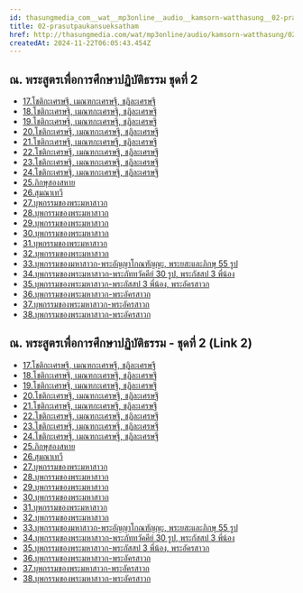 ```yaml
---
id: thasungmedia_com__wat__mp3online__audio__kamsorn-watthasung__02-prasutpaukansueksatham
title: 02-prasutpaukansueksatham
href: http://thasungmedia.com/wat/mp3online/audio/kamsorn-watthasung/02-prasutpaukansueksatham.html
createdAt: 2024-11-22T06:05:43.454Z
---
```


## ณ. พระสูตรเพื่อการศึกษาปฏิบัติธรรม ชุดที่ 2

- [17.โชติกะเศรษฐี, เมณฑกะเศรษฐี, ชฎิละเศรษฐี](http://www.tamma.info/%E0%B8%98%E0%B8%A3%E0%B8%A3%E0%B8%A1%E0%B8%B0%E0%B8%AB%E0%B8%A5%E0%B8%A7%E0%B8%87%E0%B8%9E%E0%B9%88%E0%B8%AD%E0%B8%A4%E0%B8%B2%E0%B8%A9%E0%B8%B5%E0%B8%A5%E0%B8%B4%E0%B8%87%E0%B8%94%E0%B8%B3/64kbps/%E0%B8%93.%E0%B8%9E%E0%B8%A3%E0%B8%B0%E0%B8%AA%E0%B8%B9%E0%B8%95%E0%B8%A3%E0%B9%80%E0%B8%9E%E0%B8%B7%E0%B9%88%E0%B8%AD%E0%B8%81%E0%B8%B2%E0%B8%A3%E0%B8%A8%E0%B8%B6%E0%B8%81%E0%B8%A9%E0%B8%B2%E0%B8%9B%E0%B8%8F%E0%B8%B4%E0%B8%9A%E0%B8%B1%E0%B8%95%E0%B8%B4%E0%B8%98%E0%B8%A3%E0%B8%A3%E0%B8%A1/17.%E0%B9%82%E0%B8%8A%E0%B8%95%E0%B8%B4%E0%B8%81%E0%B8%B0%E0%B9%80%E0%B8%A8%E0%B8%A3%E0%B8%A9%E0%B8%90%E0%B8%B5%2C%20%E0%B9%80%E0%B8%A1%E0%B8%93%E0%B8%91%E0%B8%81%E0%B8%B0%E0%B9%80%E0%B8%A8%E0%B8%A3%E0%B8%A9%E0%B8%90%E0%B8%B5%2C%20%E0%B8%8A%E0%B8%8E%E0%B8%B4%E0%B8%A5%E0%B8%B0%E0%B9%80%E0%B8%A8%E0%B8%A3%E0%B8%A9%E0%B8%90%E0%B8%B5.mp3)
- [18.โชติกะเศรษฐี, เมณฑกะเศรษฐี, ชฎิละเศรษฐี](http://www.tamma.info/%E0%B8%98%E0%B8%A3%E0%B8%A3%E0%B8%A1%E0%B8%B0%E0%B8%AB%E0%B8%A5%E0%B8%A7%E0%B8%87%E0%B8%9E%E0%B9%88%E0%B8%AD%E0%B8%A4%E0%B8%B2%E0%B8%A9%E0%B8%B5%E0%B8%A5%E0%B8%B4%E0%B8%87%E0%B8%94%E0%B8%B3/64kbps/%E0%B8%93.%E0%B8%9E%E0%B8%A3%E0%B8%B0%E0%B8%AA%E0%B8%B9%E0%B8%95%E0%B8%A3%E0%B9%80%E0%B8%9E%E0%B8%B7%E0%B9%88%E0%B8%AD%E0%B8%81%E0%B8%B2%E0%B8%A3%E0%B8%A8%E0%B8%B6%E0%B8%81%E0%B8%A9%E0%B8%B2%E0%B8%9B%E0%B8%8F%E0%B8%B4%E0%B8%9A%E0%B8%B1%E0%B8%95%E0%B8%B4%E0%B8%98%E0%B8%A3%E0%B8%A3%E0%B8%A1/18.%E0%B9%82%E0%B8%8A%E0%B8%95%E0%B8%B4%E0%B8%81%E0%B8%B0%E0%B9%80%E0%B8%A8%E0%B8%A3%E0%B8%A9%E0%B8%90%E0%B8%B5%2C%20%E0%B9%80%E0%B8%A1%E0%B8%93%E0%B8%91%E0%B8%81%E0%B8%B0%E0%B9%80%E0%B8%A8%E0%B8%A3%E0%B8%A9%E0%B8%90%E0%B8%B5%2C%20%E0%B8%8A%E0%B8%8E%E0%B8%B4%E0%B8%A5%E0%B8%B0%E0%B9%80%E0%B8%A8%E0%B8%A3%E0%B8%A9%E0%B8%90%E0%B8%B5.mp3)
- [19.โชติกะเศรษฐี, เมณฑกะเศรษฐี, ชฎิละเศรษฐี](http://www.tamma.info/%E0%B8%98%E0%B8%A3%E0%B8%A3%E0%B8%A1%E0%B8%B0%E0%B8%AB%E0%B8%A5%E0%B8%A7%E0%B8%87%E0%B8%9E%E0%B9%88%E0%B8%AD%E0%B8%A4%E0%B8%B2%E0%B8%A9%E0%B8%B5%E0%B8%A5%E0%B8%B4%E0%B8%87%E0%B8%94%E0%B8%B3/64kbps/%E0%B8%93.%E0%B8%9E%E0%B8%A3%E0%B8%B0%E0%B8%AA%E0%B8%B9%E0%B8%95%E0%B8%A3%E0%B9%80%E0%B8%9E%E0%B8%B7%E0%B9%88%E0%B8%AD%E0%B8%81%E0%B8%B2%E0%B8%A3%E0%B8%A8%E0%B8%B6%E0%B8%81%E0%B8%A9%E0%B8%B2%E0%B8%9B%E0%B8%8F%E0%B8%B4%E0%B8%9A%E0%B8%B1%E0%B8%95%E0%B8%B4%E0%B8%98%E0%B8%A3%E0%B8%A3%E0%B8%A1/19.%E0%B9%82%E0%B8%8A%E0%B8%95%E0%B8%B4%E0%B8%81%E0%B8%B0%E0%B9%80%E0%B8%A8%E0%B8%A3%E0%B8%A9%E0%B8%90%E0%B8%B5%2C%20%E0%B9%80%E0%B8%A1%E0%B8%93%E0%B8%91%E0%B8%81%E0%B8%B0%E0%B9%80%E0%B8%A8%E0%B8%A3%E0%B8%A9%E0%B8%90%E0%B8%B5%2C%20%E0%B8%8A%E0%B8%8E%E0%B8%B4%E0%B8%A5%E0%B8%B0%E0%B9%80%E0%B8%A8%E0%B8%A3%E0%B8%A9%E0%B8%90%E0%B8%B5.mp3)
- [20.โชติกะเศรษฐี, เมณฑกะเศรษฐี, ชฎิละเศรษฐี](http://www.tamma.info/%E0%B8%98%E0%B8%A3%E0%B8%A3%E0%B8%A1%E0%B8%B0%E0%B8%AB%E0%B8%A5%E0%B8%A7%E0%B8%87%E0%B8%9E%E0%B9%88%E0%B8%AD%E0%B8%A4%E0%B8%B2%E0%B8%A9%E0%B8%B5%E0%B8%A5%E0%B8%B4%E0%B8%87%E0%B8%94%E0%B8%B3/64kbps/%E0%B8%93.%E0%B8%9E%E0%B8%A3%E0%B8%B0%E0%B8%AA%E0%B8%B9%E0%B8%95%E0%B8%A3%E0%B9%80%E0%B8%9E%E0%B8%B7%E0%B9%88%E0%B8%AD%E0%B8%81%E0%B8%B2%E0%B8%A3%E0%B8%A8%E0%B8%B6%E0%B8%81%E0%B8%A9%E0%B8%B2%E0%B8%9B%E0%B8%8F%E0%B8%B4%E0%B8%9A%E0%B8%B1%E0%B8%95%E0%B8%B4%E0%B8%98%E0%B8%A3%E0%B8%A3%E0%B8%A1/20.%E0%B9%82%E0%B8%8A%E0%B8%95%E0%B8%B4%E0%B8%81%E0%B8%B0%E0%B9%80%E0%B8%A8%E0%B8%A3%E0%B8%A9%E0%B8%90%E0%B8%B5%2C%20%E0%B9%80%E0%B8%A1%E0%B8%93%E0%B8%91%E0%B8%81%E0%B8%B0%E0%B9%80%E0%B8%A8%E0%B8%A3%E0%B8%A9%E0%B8%90%E0%B8%B5%2C%20%E0%B8%8A%E0%B8%8E%E0%B8%B4%E0%B8%A5%E0%B8%B0%E0%B9%80%E0%B8%A8%E0%B8%A3%E0%B8%A9%E0%B8%90%E0%B8%B5.mp3)
- [21.โชติกะเศรษฐี, เมณฑกะเศรษฐี, ชฎิละเศรษฐี](http://www.tamma.info/%E0%B8%98%E0%B8%A3%E0%B8%A3%E0%B8%A1%E0%B8%B0%E0%B8%AB%E0%B8%A5%E0%B8%A7%E0%B8%87%E0%B8%9E%E0%B9%88%E0%B8%AD%E0%B8%A4%E0%B8%B2%E0%B8%A9%E0%B8%B5%E0%B8%A5%E0%B8%B4%E0%B8%87%E0%B8%94%E0%B8%B3/64kbps/%E0%B8%93.%E0%B8%9E%E0%B8%A3%E0%B8%B0%E0%B8%AA%E0%B8%B9%E0%B8%95%E0%B8%A3%E0%B9%80%E0%B8%9E%E0%B8%B7%E0%B9%88%E0%B8%AD%E0%B8%81%E0%B8%B2%E0%B8%A3%E0%B8%A8%E0%B8%B6%E0%B8%81%E0%B8%A9%E0%B8%B2%E0%B8%9B%E0%B8%8F%E0%B8%B4%E0%B8%9A%E0%B8%B1%E0%B8%95%E0%B8%B4%E0%B8%98%E0%B8%A3%E0%B8%A3%E0%B8%A1/21.%E0%B9%82%E0%B8%8A%E0%B8%95%E0%B8%B4%E0%B8%81%E0%B8%B0%E0%B9%80%E0%B8%A8%E0%B8%A3%E0%B8%A9%E0%B8%90%E0%B8%B5%2C%20%E0%B9%80%E0%B8%A1%E0%B8%93%E0%B8%91%E0%B8%81%E0%B8%B0%E0%B9%80%E0%B8%A8%E0%B8%A3%E0%B8%A9%E0%B8%90%E0%B8%B5%2C%20%E0%B8%8A%E0%B8%8E%E0%B8%B4%E0%B8%A5%E0%B8%B0%E0%B9%80%E0%B8%A8%E0%B8%A3%E0%B8%A9%E0%B8%90%E0%B8%B5.mp3)
- [22.โชติกะเศรษฐี, เมณฑกะเศรษฐี, ชฎิละเศรษฐี](http://www.tamma.info/%E0%B8%98%E0%B8%A3%E0%B8%A3%E0%B8%A1%E0%B8%B0%E0%B8%AB%E0%B8%A5%E0%B8%A7%E0%B8%87%E0%B8%9E%E0%B9%88%E0%B8%AD%E0%B8%A4%E0%B8%B2%E0%B8%A9%E0%B8%B5%E0%B8%A5%E0%B8%B4%E0%B8%87%E0%B8%94%E0%B8%B3/64kbps/%E0%B8%93.%E0%B8%9E%E0%B8%A3%E0%B8%B0%E0%B8%AA%E0%B8%B9%E0%B8%95%E0%B8%A3%E0%B9%80%E0%B8%9E%E0%B8%B7%E0%B9%88%E0%B8%AD%E0%B8%81%E0%B8%B2%E0%B8%A3%E0%B8%A8%E0%B8%B6%E0%B8%81%E0%B8%A9%E0%B8%B2%E0%B8%9B%E0%B8%8F%E0%B8%B4%E0%B8%9A%E0%B8%B1%E0%B8%95%E0%B8%B4%E0%B8%98%E0%B8%A3%E0%B8%A3%E0%B8%A1/22.%E0%B9%82%E0%B8%8A%E0%B8%95%E0%B8%B4%E0%B8%81%E0%B8%B0%E0%B9%80%E0%B8%A8%E0%B8%A3%E0%B8%A9%E0%B8%90%E0%B8%B5%2C%20%E0%B9%80%E0%B8%A1%E0%B8%93%E0%B8%91%E0%B8%81%E0%B8%B0%E0%B9%80%E0%B8%A8%E0%B8%A3%E0%B8%A9%E0%B8%90%E0%B8%B5%2C%20%E0%B8%8A%E0%B8%8E%E0%B8%B4%E0%B8%A5%E0%B8%B0%E0%B9%80%E0%B8%A8%E0%B8%A3%E0%B8%A9%E0%B8%90%E0%B8%B5.mp3)
- [23.โชติกะเศรษฐี, เมณฑกะเศรษฐี, ชฎิละเศรษฐี](http://www.tamma.info/%E0%B8%98%E0%B8%A3%E0%B8%A3%E0%B8%A1%E0%B8%B0%E0%B8%AB%E0%B8%A5%E0%B8%A7%E0%B8%87%E0%B8%9E%E0%B9%88%E0%B8%AD%E0%B8%A4%E0%B8%B2%E0%B8%A9%E0%B8%B5%E0%B8%A5%E0%B8%B4%E0%B8%87%E0%B8%94%E0%B8%B3/64kbps/%E0%B8%93.%E0%B8%9E%E0%B8%A3%E0%B8%B0%E0%B8%AA%E0%B8%B9%E0%B8%95%E0%B8%A3%E0%B9%80%E0%B8%9E%E0%B8%B7%E0%B9%88%E0%B8%AD%E0%B8%81%E0%B8%B2%E0%B8%A3%E0%B8%A8%E0%B8%B6%E0%B8%81%E0%B8%A9%E0%B8%B2%E0%B8%9B%E0%B8%8F%E0%B8%B4%E0%B8%9A%E0%B8%B1%E0%B8%95%E0%B8%B4%E0%B8%98%E0%B8%A3%E0%B8%A3%E0%B8%A1/23.%E0%B9%82%E0%B8%8A%E0%B8%95%E0%B8%B4%E0%B8%81%E0%B8%B0%E0%B9%80%E0%B8%A8%E0%B8%A3%E0%B8%A9%E0%B8%90%E0%B8%B5%2C%20%E0%B9%80%E0%B8%A1%E0%B8%93%E0%B8%91%E0%B8%81%E0%B8%B0%E0%B9%80%E0%B8%A8%E0%B8%A3%E0%B8%A9%E0%B8%90%E0%B8%B5%2C%20%E0%B8%8A%E0%B8%8E%E0%B8%B4%E0%B8%A5%E0%B8%B0%E0%B9%80%E0%B8%A8%E0%B8%A3%E0%B8%A9%E0%B8%90%E0%B8%B5.mp3)
- [24.โชติกะเศรษฐี, เมณฑกะเศรษฐี, ชฎิละเศรษฐี](http://www.tamma.info/%E0%B8%98%E0%B8%A3%E0%B8%A3%E0%B8%A1%E0%B8%B0%E0%B8%AB%E0%B8%A5%E0%B8%A7%E0%B8%87%E0%B8%9E%E0%B9%88%E0%B8%AD%E0%B8%A4%E0%B8%B2%E0%B8%A9%E0%B8%B5%E0%B8%A5%E0%B8%B4%E0%B8%87%E0%B8%94%E0%B8%B3/64kbps/%E0%B8%93.%E0%B8%9E%E0%B8%A3%E0%B8%B0%E0%B8%AA%E0%B8%B9%E0%B8%95%E0%B8%A3%E0%B9%80%E0%B8%9E%E0%B8%B7%E0%B9%88%E0%B8%AD%E0%B8%81%E0%B8%B2%E0%B8%A3%E0%B8%A8%E0%B8%B6%E0%B8%81%E0%B8%A9%E0%B8%B2%E0%B8%9B%E0%B8%8F%E0%B8%B4%E0%B8%9A%E0%B8%B1%E0%B8%95%E0%B8%B4%E0%B8%98%E0%B8%A3%E0%B8%A3%E0%B8%A1/24.%E0%B9%82%E0%B8%8A%E0%B8%95%E0%B8%B4%E0%B8%81%E0%B8%B0%E0%B9%80%E0%B8%A8%E0%B8%A3%E0%B8%A9%E0%B8%90%E0%B8%B5%2C%20%E0%B9%80%E0%B8%A1%E0%B8%93%E0%B8%91%E0%B8%81%E0%B8%B0%E0%B9%80%E0%B8%A8%E0%B8%A3%E0%B8%A9%E0%B8%90%E0%B8%B5%2C%20%E0%B8%8A%E0%B8%8E%E0%B8%B4%E0%B8%A5%E0%B8%B0%E0%B9%80%E0%B8%A8%E0%B8%A3%E0%B8%A9%E0%B8%90%E0%B8%B5.mp3)
- [25.ภิกษุสองสหาย](http://www.tamma.info/%E0%B8%98%E0%B8%A3%E0%B8%A3%E0%B8%A1%E0%B8%B0%E0%B8%AB%E0%B8%A5%E0%B8%A7%E0%B8%87%E0%B8%9E%E0%B9%88%E0%B8%AD%E0%B8%A4%E0%B8%B2%E0%B8%A9%E0%B8%B5%E0%B8%A5%E0%B8%B4%E0%B8%87%E0%B8%94%E0%B8%B3/64kbps/%E0%B8%93.%E0%B8%9E%E0%B8%A3%E0%B8%B0%E0%B8%AA%E0%B8%B9%E0%B8%95%E0%B8%A3%E0%B9%80%E0%B8%9E%E0%B8%B7%E0%B9%88%E0%B8%AD%E0%B8%81%E0%B8%B2%E0%B8%A3%E0%B8%A8%E0%B8%B6%E0%B8%81%E0%B8%A9%E0%B8%B2%E0%B8%9B%E0%B8%8F%E0%B8%B4%E0%B8%9A%E0%B8%B1%E0%B8%95%E0%B8%B4%E0%B8%98%E0%B8%A3%E0%B8%A3%E0%B8%A1/25.%E0%B8%A0%E0%B8%B4%E0%B8%81%E0%B8%A9%E0%B8%B8%E0%B8%AA%E0%B8%AD%E0%B8%87%E0%B8%AA%E0%B8%AB%E0%B8%B2%E0%B8%A2.mp3)
- [26.สุมณาเทวี](http://www.tamma.info/%E0%B8%98%E0%B8%A3%E0%B8%A3%E0%B8%A1%E0%B8%B0%E0%B8%AB%E0%B8%A5%E0%B8%A7%E0%B8%87%E0%B8%9E%E0%B9%88%E0%B8%AD%E0%B8%A4%E0%B8%B2%E0%B8%A9%E0%B8%B5%E0%B8%A5%E0%B8%B4%E0%B8%87%E0%B8%94%E0%B8%B3/64kbps/%E0%B8%93.%E0%B8%9E%E0%B8%A3%E0%B8%B0%E0%B8%AA%E0%B8%B9%E0%B8%95%E0%B8%A3%E0%B9%80%E0%B8%9E%E0%B8%B7%E0%B9%88%E0%B8%AD%E0%B8%81%E0%B8%B2%E0%B8%A3%E0%B8%A8%E0%B8%B6%E0%B8%81%E0%B8%A9%E0%B8%B2%E0%B8%9B%E0%B8%8F%E0%B8%B4%E0%B8%9A%E0%B8%B1%E0%B8%95%E0%B8%B4%E0%B8%98%E0%B8%A3%E0%B8%A3%E0%B8%A1/26.%E0%B8%AA%E0%B8%B8%E0%B8%A1%E0%B8%93%E0%B8%B2%E0%B9%80%E0%B8%97%E0%B8%A7%E0%B8%B5.mp3)
- [27.บุพกรรมของพระมหาสาวก](http://www.tamma.info/%E0%B8%98%E0%B8%A3%E0%B8%A3%E0%B8%A1%E0%B8%B0%E0%B8%AB%E0%B8%A5%E0%B8%A7%E0%B8%87%E0%B8%9E%E0%B9%88%E0%B8%AD%E0%B8%A4%E0%B8%B2%E0%B8%A9%E0%B8%B5%E0%B8%A5%E0%B8%B4%E0%B8%87%E0%B8%94%E0%B8%B3/64kbps/%E0%B8%93.%E0%B8%9E%E0%B8%A3%E0%B8%B0%E0%B8%AA%E0%B8%B9%E0%B8%95%E0%B8%A3%E0%B9%80%E0%B8%9E%E0%B8%B7%E0%B9%88%E0%B8%AD%E0%B8%81%E0%B8%B2%E0%B8%A3%E0%B8%A8%E0%B8%B6%E0%B8%81%E0%B8%A9%E0%B8%B2%E0%B8%9B%E0%B8%8F%E0%B8%B4%E0%B8%9A%E0%B8%B1%E0%B8%95%E0%B8%B4%E0%B8%98%E0%B8%A3%E0%B8%A3%E0%B8%A1/27.%E0%B8%9A%E0%B8%B8%E0%B8%9E%E0%B8%81%E0%B8%A3%E0%B8%A3%E0%B8%A1%E0%B8%82%E0%B8%AD%E0%B8%87%E0%B8%9E%E0%B8%A3%E0%B8%B0%E0%B8%A1%E0%B8%AB%E0%B8%B2%E0%B8%AA%E0%B8%B2%E0%B8%A7%E0%B8%81.mp3)
- [28.บุพกรรมของพระมหาสาวก](http://www.tamma.info/%E0%B8%98%E0%B8%A3%E0%B8%A3%E0%B8%A1%E0%B8%B0%E0%B8%AB%E0%B8%A5%E0%B8%A7%E0%B8%87%E0%B8%9E%E0%B9%88%E0%B8%AD%E0%B8%A4%E0%B8%B2%E0%B8%A9%E0%B8%B5%E0%B8%A5%E0%B8%B4%E0%B8%87%E0%B8%94%E0%B8%B3/64kbps/%E0%B8%93.%E0%B8%9E%E0%B8%A3%E0%B8%B0%E0%B8%AA%E0%B8%B9%E0%B8%95%E0%B8%A3%E0%B9%80%E0%B8%9E%E0%B8%B7%E0%B9%88%E0%B8%AD%E0%B8%81%E0%B8%B2%E0%B8%A3%E0%B8%A8%E0%B8%B6%E0%B8%81%E0%B8%A9%E0%B8%B2%E0%B8%9B%E0%B8%8F%E0%B8%B4%E0%B8%9A%E0%B8%B1%E0%B8%95%E0%B8%B4%E0%B8%98%E0%B8%A3%E0%B8%A3%E0%B8%A1/28.%E0%B8%9A%E0%B8%B8%E0%B8%9E%E0%B8%81%E0%B8%A3%E0%B8%A3%E0%B8%A1%E0%B8%82%E0%B8%AD%E0%B8%87%E0%B8%9E%E0%B8%A3%E0%B8%B0%E0%B8%A1%E0%B8%AB%E0%B8%B2%E0%B8%AA%E0%B8%B2%E0%B8%A7%E0%B8%81.mp3)
- [29.บุพกรรมของพระมหาสาวก](http://www.tamma.info/%E0%B8%98%E0%B8%A3%E0%B8%A3%E0%B8%A1%E0%B8%B0%E0%B8%AB%E0%B8%A5%E0%B8%A7%E0%B8%87%E0%B8%9E%E0%B9%88%E0%B8%AD%E0%B8%A4%E0%B8%B2%E0%B8%A9%E0%B8%B5%E0%B8%A5%E0%B8%B4%E0%B8%87%E0%B8%94%E0%B8%B3/64kbps/%E0%B8%93.%E0%B8%9E%E0%B8%A3%E0%B8%B0%E0%B8%AA%E0%B8%B9%E0%B8%95%E0%B8%A3%E0%B9%80%E0%B8%9E%E0%B8%B7%E0%B9%88%E0%B8%AD%E0%B8%81%E0%B8%B2%E0%B8%A3%E0%B8%A8%E0%B8%B6%E0%B8%81%E0%B8%A9%E0%B8%B2%E0%B8%9B%E0%B8%8F%E0%B8%B4%E0%B8%9A%E0%B8%B1%E0%B8%95%E0%B8%B4%E0%B8%98%E0%B8%A3%E0%B8%A3%E0%B8%A1/29.%E0%B8%9A%E0%B8%B8%E0%B8%9E%E0%B8%81%E0%B8%A3%E0%B8%A3%E0%B8%A1%E0%B8%82%E0%B8%AD%E0%B8%87%E0%B8%9E%E0%B8%A3%E0%B8%B0%E0%B8%A1%E0%B8%AB%E0%B8%B2%E0%B8%AA%E0%B8%B2%E0%B8%A7%E0%B8%81.mp3)
- [30.บุพกรรมของพระมหาสาวก](http://www.tamma.info/%E0%B8%98%E0%B8%A3%E0%B8%A3%E0%B8%A1%E0%B8%B0%E0%B8%AB%E0%B8%A5%E0%B8%A7%E0%B8%87%E0%B8%9E%E0%B9%88%E0%B8%AD%E0%B8%A4%E0%B8%B2%E0%B8%A9%E0%B8%B5%E0%B8%A5%E0%B8%B4%E0%B8%87%E0%B8%94%E0%B8%B3/64kbps/%E0%B8%93.%E0%B8%9E%E0%B8%A3%E0%B8%B0%E0%B8%AA%E0%B8%B9%E0%B8%95%E0%B8%A3%E0%B9%80%E0%B8%9E%E0%B8%B7%E0%B9%88%E0%B8%AD%E0%B8%81%E0%B8%B2%E0%B8%A3%E0%B8%A8%E0%B8%B6%E0%B8%81%E0%B8%A9%E0%B8%B2%E0%B8%9B%E0%B8%8F%E0%B8%B4%E0%B8%9A%E0%B8%B1%E0%B8%95%E0%B8%B4%E0%B8%98%E0%B8%A3%E0%B8%A3%E0%B8%A1/30.%E0%B8%9A%E0%B8%B8%E0%B8%9E%E0%B8%81%E0%B8%A3%E0%B8%A3%E0%B8%A1%E0%B8%82%E0%B8%AD%E0%B8%87%E0%B8%9E%E0%B8%A3%E0%B8%B0%E0%B8%A1%E0%B8%AB%E0%B8%B2%E0%B8%AA%E0%B8%B2%E0%B8%A7%E0%B8%81.mp3)
- [31.บุพกรรมของพระมหาสาวก](http://www.tamma.info/%E0%B8%98%E0%B8%A3%E0%B8%A3%E0%B8%A1%E0%B8%B0%E0%B8%AB%E0%B8%A5%E0%B8%A7%E0%B8%87%E0%B8%9E%E0%B9%88%E0%B8%AD%E0%B8%A4%E0%B8%B2%E0%B8%A9%E0%B8%B5%E0%B8%A5%E0%B8%B4%E0%B8%87%E0%B8%94%E0%B8%B3/64kbps/%E0%B8%93.%E0%B8%9E%E0%B8%A3%E0%B8%B0%E0%B8%AA%E0%B8%B9%E0%B8%95%E0%B8%A3%E0%B9%80%E0%B8%9E%E0%B8%B7%E0%B9%88%E0%B8%AD%E0%B8%81%E0%B8%B2%E0%B8%A3%E0%B8%A8%E0%B8%B6%E0%B8%81%E0%B8%A9%E0%B8%B2%E0%B8%9B%E0%B8%8F%E0%B8%B4%E0%B8%9A%E0%B8%B1%E0%B8%95%E0%B8%B4%E0%B8%98%E0%B8%A3%E0%B8%A3%E0%B8%A1/31.%E0%B8%9A%E0%B8%B8%E0%B8%9E%E0%B8%81%E0%B8%A3%E0%B8%A3%E0%B8%A1%E0%B8%82%E0%B8%AD%E0%B8%87%E0%B8%9E%E0%B8%A3%E0%B8%B0%E0%B8%A1%E0%B8%AB%E0%B8%B2%E0%B8%AA%E0%B8%B2%E0%B8%A7%E0%B8%81.mp3)
- [32.บุพกรรมของพระมหาสาวก](http://www.tamma.info/%E0%B8%98%E0%B8%A3%E0%B8%A3%E0%B8%A1%E0%B8%B0%E0%B8%AB%E0%B8%A5%E0%B8%A7%E0%B8%87%E0%B8%9E%E0%B9%88%E0%B8%AD%E0%B8%A4%E0%B8%B2%E0%B8%A9%E0%B8%B5%E0%B8%A5%E0%B8%B4%E0%B8%87%E0%B8%94%E0%B8%B3/64kbps/%E0%B8%93.%E0%B8%9E%E0%B8%A3%E0%B8%B0%E0%B8%AA%E0%B8%B9%E0%B8%95%E0%B8%A3%E0%B9%80%E0%B8%9E%E0%B8%B7%E0%B9%88%E0%B8%AD%E0%B8%81%E0%B8%B2%E0%B8%A3%E0%B8%A8%E0%B8%B6%E0%B8%81%E0%B8%A9%E0%B8%B2%E0%B8%9B%E0%B8%8F%E0%B8%B4%E0%B8%9A%E0%B8%B1%E0%B8%95%E0%B8%B4%E0%B8%98%E0%B8%A3%E0%B8%A3%E0%B8%A1/32.%E0%B8%9A%E0%B8%B8%E0%B8%9E%E0%B8%81%E0%B8%A3%E0%B8%A3%E0%B8%A1%E0%B8%82%E0%B8%AD%E0%B8%87%E0%B8%9E%E0%B8%A3%E0%B8%B0%E0%B8%A1%E0%B8%AB%E0%B8%B2%E0%B8%AA%E0%B8%B2%E0%B8%A7%E0%B8%81.mp3)
- [33.บุพกรรมของมหาสาวก-พระอัญญาโกณฑัญญะ, พระยสะและภิกษุ 55 รูป](http://www.tamma.info/%E0%B8%98%E0%B8%A3%E0%B8%A3%E0%B8%A1%E0%B8%B0%E0%B8%AB%E0%B8%A5%E0%B8%A7%E0%B8%87%E0%B8%9E%E0%B9%88%E0%B8%AD%E0%B8%A4%E0%B8%B2%E0%B8%A9%E0%B8%B5%E0%B8%A5%E0%B8%B4%E0%B8%87%E0%B8%94%E0%B8%B3/64kbps/%E0%B8%93.%E0%B8%9E%E0%B8%A3%E0%B8%B0%E0%B8%AA%E0%B8%B9%E0%B8%95%E0%B8%A3%E0%B9%80%E0%B8%9E%E0%B8%B7%E0%B9%88%E0%B8%AD%E0%B8%81%E0%B8%B2%E0%B8%A3%E0%B8%A8%E0%B8%B6%E0%B8%81%E0%B8%A9%E0%B8%B2%E0%B8%9B%E0%B8%8F%E0%B8%B4%E0%B8%9A%E0%B8%B1%E0%B8%95%E0%B8%B4%E0%B8%98%E0%B8%A3%E0%B8%A3%E0%B8%A1/33.%E0%B8%9A%E0%B8%B8%E0%B8%9E%E0%B8%81%E0%B8%A3%E0%B8%A3%E0%B8%A1%E0%B8%82%E0%B8%AD%E0%B8%87%E0%B8%A1%E0%B8%AB%E0%B8%B2%E0%B8%AA%E0%B8%B2%E0%B8%A7%E0%B8%81-%E0%B8%9E%E0%B8%A3%E0%B8%B0%E0%B8%AD%E0%B8%B1%E0%B8%8D%E0%B8%8D%E0%B8%B2%E0%B9%82%E0%B8%81%E0%B8%93%E0%B8%91%E0%B8%B1%E0%B8%8D%E0%B8%8D%E0%B8%B0%2C%20%E0%B8%9E%E0%B8%A3%E0%B8%B0%E0%B8%A2%E0%B8%AA%E0%B8%B0%E0%B9%81%E0%B8%A5%E0%B8%B0%E0%B8%A0%E0%B8%B4%E0%B8%81%E0%B8%A9%E0%B8%B8%2055%20%E0%B8%A3%E0%B8%B9%E0%B8%9B.mp3)
- [34.บุพกรรมของพระมหาสาวก-พระภัททวัคคีย์ 30 รูป, พระกัสสป 3 พี่น้อง](http://www.tamma.info/%E0%B8%98%E0%B8%A3%E0%B8%A3%E0%B8%A1%E0%B8%B0%E0%B8%AB%E0%B8%A5%E0%B8%A7%E0%B8%87%E0%B8%9E%E0%B9%88%E0%B8%AD%E0%B8%A4%E0%B8%B2%E0%B8%A9%E0%B8%B5%E0%B8%A5%E0%B8%B4%E0%B8%87%E0%B8%94%E0%B8%B3/64kbps/%E0%B8%93.%E0%B8%9E%E0%B8%A3%E0%B8%B0%E0%B8%AA%E0%B8%B9%E0%B8%95%E0%B8%A3%E0%B9%80%E0%B8%9E%E0%B8%B7%E0%B9%88%E0%B8%AD%E0%B8%81%E0%B8%B2%E0%B8%A3%E0%B8%A8%E0%B8%B6%E0%B8%81%E0%B8%A9%E0%B8%B2%E0%B8%9B%E0%B8%8F%E0%B8%B4%E0%B8%9A%E0%B8%B1%E0%B8%95%E0%B8%B4%E0%B8%98%E0%B8%A3%E0%B8%A3%E0%B8%A1/34.%E0%B8%9A%E0%B8%B8%E0%B8%9E%E0%B8%81%E0%B8%A3%E0%B8%A3%E0%B8%A1%E0%B8%82%E0%B8%AD%E0%B8%87%E0%B8%9E%E0%B8%A3%E0%B8%B0%E0%B8%A1%E0%B8%AB%E0%B8%B2%E0%B8%AA%E0%B8%B2%E0%B8%A7%E0%B8%81-%E0%B8%9E%E0%B8%A3%E0%B8%B0%E0%B8%A0%E0%B8%B1%E0%B8%97%E0%B8%97%E0%B8%A7%E0%B8%B1%E0%B8%84%E0%B8%84%E0%B8%B5%E0%B8%A2%E0%B9%8C%2030%20%E0%B8%A3%E0%B8%B9%E0%B8%9B%2C%20%E0%B8%9E%E0%B8%A3%E0%B8%B0%E0%B8%81%E0%B8%B1%E0%B8%AA%E0%B8%AA%E0%B8%9B%203%20%E0%B8%9E%E0%B8%B5%E0%B9%88%E0%B8%99%E0%B9%89%E0%B8%AD%E0%B8%87.mp3)
- [35.บุพกรรมของพระมหาสาวก-พระกัสสป 3 พี่น้อง, พระอัครสาวก](http://www.tamma.info/%E0%B8%98%E0%B8%A3%E0%B8%A3%E0%B8%A1%E0%B8%B0%E0%B8%AB%E0%B8%A5%E0%B8%A7%E0%B8%87%E0%B8%9E%E0%B9%88%E0%B8%AD%E0%B8%A4%E0%B8%B2%E0%B8%A9%E0%B8%B5%E0%B8%A5%E0%B8%B4%E0%B8%87%E0%B8%94%E0%B8%B3/64kbps/%E0%B8%93.%E0%B8%9E%E0%B8%A3%E0%B8%B0%E0%B8%AA%E0%B8%B9%E0%B8%95%E0%B8%A3%E0%B9%80%E0%B8%9E%E0%B8%B7%E0%B9%88%E0%B8%AD%E0%B8%81%E0%B8%B2%E0%B8%A3%E0%B8%A8%E0%B8%B6%E0%B8%81%E0%B8%A9%E0%B8%B2%E0%B8%9B%E0%B8%8F%E0%B8%B4%E0%B8%9A%E0%B8%B1%E0%B8%95%E0%B8%B4%E0%B8%98%E0%B8%A3%E0%B8%A3%E0%B8%A1/35.%E0%B8%9A%E0%B8%B8%E0%B8%9E%E0%B8%81%E0%B8%A3%E0%B8%A3%E0%B8%A1%E0%B8%82%E0%B8%AD%E0%B8%87%E0%B8%9E%E0%B8%A3%E0%B8%B0%E0%B8%A1%E0%B8%AB%E0%B8%B2%E0%B8%AA%E0%B8%B2%E0%B8%A7%E0%B8%81-%E0%B8%9E%E0%B8%A3%E0%B8%B0%E0%B8%81%E0%B8%B1%E0%B8%AA%E0%B8%AA%E0%B8%9B%203%20%E0%B8%9E%E0%B8%B5%E0%B9%88%E0%B8%99%E0%B9%89%E0%B8%AD%E0%B8%87%2C%20%E0%B8%9E%E0%B8%A3%E0%B8%B0%E0%B8%AD%E0%B8%B1%E0%B8%84%E0%B8%A3%E0%B8%AA%E0%B8%B2%E0%B8%A7%E0%B8%81.mp3)
- [36.บุพกรรมของพระมหาสาวก-พระอัครสาวก](http://www.tamma.info/%E0%B8%98%E0%B8%A3%E0%B8%A3%E0%B8%A1%E0%B8%B0%E0%B8%AB%E0%B8%A5%E0%B8%A7%E0%B8%87%E0%B8%9E%E0%B9%88%E0%B8%AD%E0%B8%A4%E0%B8%B2%E0%B8%A9%E0%B8%B5%E0%B8%A5%E0%B8%B4%E0%B8%87%E0%B8%94%E0%B8%B3/64kbps/%E0%B8%93.%E0%B8%9E%E0%B8%A3%E0%B8%B0%E0%B8%AA%E0%B8%B9%E0%B8%95%E0%B8%A3%E0%B9%80%E0%B8%9E%E0%B8%B7%E0%B9%88%E0%B8%AD%E0%B8%81%E0%B8%B2%E0%B8%A3%E0%B8%A8%E0%B8%B6%E0%B8%81%E0%B8%A9%E0%B8%B2%E0%B8%9B%E0%B8%8F%E0%B8%B4%E0%B8%9A%E0%B8%B1%E0%B8%95%E0%B8%B4%E0%B8%98%E0%B8%A3%E0%B8%A3%E0%B8%A1/36.%E0%B8%9A%E0%B8%B8%E0%B8%9E%E0%B8%81%E0%B8%A3%E0%B8%A3%E0%B8%A1%E0%B8%82%E0%B8%AD%E0%B8%87%E0%B8%9E%E0%B8%A3%E0%B8%B0%E0%B8%A1%E0%B8%AB%E0%B8%B2%E0%B8%AA%E0%B8%B2%E0%B8%A7%E0%B8%81-%E0%B8%9E%E0%B8%A3%E0%B8%B0%E0%B8%AD%E0%B8%B1%E0%B8%84%E0%B8%A3%E0%B8%AA%E0%B8%B2%E0%B8%A7%E0%B8%81.mp3)
- [37.บุพกรรมของพระมหาสาวก-พระอัครสาวก](http://www.tamma.info/%E0%B8%98%E0%B8%A3%E0%B8%A3%E0%B8%A1%E0%B8%B0%E0%B8%AB%E0%B8%A5%E0%B8%A7%E0%B8%87%E0%B8%9E%E0%B9%88%E0%B8%AD%E0%B8%A4%E0%B8%B2%E0%B8%A9%E0%B8%B5%E0%B8%A5%E0%B8%B4%E0%B8%87%E0%B8%94%E0%B8%B3/64kbps/%E0%B8%93.%E0%B8%9E%E0%B8%A3%E0%B8%B0%E0%B8%AA%E0%B8%B9%E0%B8%95%E0%B8%A3%E0%B9%80%E0%B8%9E%E0%B8%B7%E0%B9%88%E0%B8%AD%E0%B8%81%E0%B8%B2%E0%B8%A3%E0%B8%A8%E0%B8%B6%E0%B8%81%E0%B8%A9%E0%B8%B2%E0%B8%9B%E0%B8%8F%E0%B8%B4%E0%B8%9A%E0%B8%B1%E0%B8%95%E0%B8%B4%E0%B8%98%E0%B8%A3%E0%B8%A3%E0%B8%A1/37.%E0%B8%9A%E0%B8%B8%E0%B8%9E%E0%B8%81%E0%B8%A3%E0%B8%A3%E0%B8%A1%E0%B8%82%E0%B8%AD%E0%B8%87%E0%B8%9E%E0%B8%A3%E0%B8%B0%E0%B8%A1%E0%B8%AB%E0%B8%B2%E0%B8%AA%E0%B8%B2%E0%B8%A7%E0%B8%81-%E0%B8%9E%E0%B8%A3%E0%B8%B0%E0%B8%AD%E0%B8%B1%E0%B8%84%E0%B8%A3%E0%B8%AA%E0%B8%B2%E0%B8%A7%E0%B8%81.mp3)
- [38.บุพกรรมของพระมหาสาวก-พระอัครสาวก](http://www.tamma.info/%E0%B8%98%E0%B8%A3%E0%B8%A3%E0%B8%A1%E0%B8%B0%E0%B8%AB%E0%B8%A5%E0%B8%A7%E0%B8%87%E0%B8%9E%E0%B9%88%E0%B8%AD%E0%B8%A4%E0%B8%B2%E0%B8%A9%E0%B8%B5%E0%B8%A5%E0%B8%B4%E0%B8%87%E0%B8%94%E0%B8%B3/64kbps/%E0%B8%93.%E0%B8%9E%E0%B8%A3%E0%B8%B0%E0%B8%AA%E0%B8%B9%E0%B8%95%E0%B8%A3%E0%B9%80%E0%B8%9E%E0%B8%B7%E0%B9%88%E0%B8%AD%E0%B8%81%E0%B8%B2%E0%B8%A3%E0%B8%A8%E0%B8%B6%E0%B8%81%E0%B8%A9%E0%B8%B2%E0%B8%9B%E0%B8%8F%E0%B8%B4%E0%B8%9A%E0%B8%B1%E0%B8%95%E0%B8%B4%E0%B8%98%E0%B8%A3%E0%B8%A3%E0%B8%A1/38.%E0%B8%9A%E0%B8%B8%E0%B8%9E%E0%B8%81%E0%B8%A3%E0%B8%A3%E0%B8%A1%E0%B8%82%E0%B8%AD%E0%B8%87%E0%B8%9E%E0%B8%A3%E0%B8%B0%E0%B8%A1%E0%B8%AB%E0%B8%B2%E0%B8%AA%E0%B8%B2%E0%B8%A7%E0%B8%81-%E0%B8%9E%E0%B8%A3%E0%B8%B0%E0%B8%AD%E0%B8%B1%E0%B8%84%E0%B8%A3%E0%B8%AA%E0%B8%B2%E0%B8%A7%E0%B8%81.mp3)

## ณ. พระสูตรเพื่อการศึกษาปฏิบัติธรรม - ชุดที่ 2 (Link 2)

- [17.โชติกะเศรษฐี, เมณฑกะเศรษฐี, ชฎิละเศรษฐี](http://palungjit.org/attachments/17-%E0%B9%82%E0%B8%8A%E0%B8%95%E0%B8%B4%E0%B8%81%E0%B9%80%E0%B8%96%E0%B8%A3%E0%B8%B0-%E0%B8%A1%E0%B9%89%E0%B8%A7%E0%B8%99-1-%E0%B8%AB%E0%B8%99%E0%B9%89%E0%B8%B2-a-mp3.4016889/)
- [18.โชติกะเศรษฐี, เมณฑกะเศรษฐี, ชฎิละเศรษฐี](http://palungjit.org/attachments/18-%E0%B9%82%E0%B8%8A%E0%B8%95%E0%B8%B4%E0%B8%81%E0%B9%80%E0%B8%96%E0%B8%A3%E0%B8%B0-%E0%B8%A1%E0%B9%89%E0%B8%A7%E0%B8%99-1-%E0%B8%AB%E0%B8%99%E0%B9%89%E0%B8%B2-b-mp3.4016890/)
- [19.โชติกะเศรษฐี, เมณฑกะเศรษฐี, ชฎิละเศรษฐี](http://palungjit.org/attachments/19-%E0%B9%82%E0%B8%8A%E0%B8%95%E0%B8%B4%E0%B8%81%E0%B9%80%E0%B8%96%E0%B8%A3%E0%B8%B0-%E0%B8%A1%E0%B9%89%E0%B8%A7%E0%B8%99-2-%E0%B8%AB%E0%B8%99%E0%B9%89%E0%B8%B2-a-mp3.4016891/)
- [20.โชติกะเศรษฐี, เมณฑกะเศรษฐี, ชฎิละเศรษฐี](http://palungjit.org/attachments/20-%E0%B9%82%E0%B8%8A%E0%B8%95%E0%B8%B4%E0%B8%81%E0%B9%80%E0%B8%96%E0%B8%A3%E0%B8%B0-%E0%B8%A1%E0%B9%89%E0%B8%A7%E0%B8%99-2-%E0%B8%AB%E0%B8%99%E0%B9%89%E0%B8%B2-b-mp3.4016892/)
- [21.โชติกะเศรษฐี, เมณฑกะเศรษฐี, ชฎิละเศรษฐี](http://palungjit.org/attachments/21-%E0%B9%82%E0%B8%8A%E0%B8%95%E0%B8%B4%E0%B8%81%E0%B9%80%E0%B8%96%E0%B8%A3%E0%B8%B0-%E0%B8%A1%E0%B9%89%E0%B8%A7%E0%B8%99-3-%E0%B8%AB%E0%B8%99%E0%B9%89%E0%B8%B2-a-mp3.4016893/)
- [22.โชติกะเศรษฐี, เมณฑกะเศรษฐี, ชฎิละเศรษฐี](http://palungjit.org/attachments/22-%E0%B9%82%E0%B8%8A%E0%B8%95%E0%B8%B4%E0%B8%81%E0%B9%80%E0%B8%96%E0%B8%A3%E0%B8%B0-%E0%B8%A1%E0%B9%89%E0%B8%A7%E0%B8%99-3-%E0%B8%AB%E0%B8%99%E0%B9%89%E0%B8%B2-b-mp3.4016894/)
- [23.โชติกะเศรษฐี, เมณฑกะเศรษฐี, ชฎิละเศรษฐี](http://palungjit.org/attachments/23-%E0%B9%82%E0%B8%8A%E0%B8%95%E0%B8%B4%E0%B8%81%E0%B9%80%E0%B8%96%E0%B8%A3%E0%B8%B0-%E0%B8%A1%E0%B9%89%E0%B8%A7%E0%B8%99-4-%E0%B8%AB%E0%B8%99%E0%B9%89%E0%B8%B2-a-mp3.4016895/)
- [24.โชติกะเศรษฐี, เมณฑกะเศรษฐี, ชฎิละเศรษฐี](http://palungjit.org/attachments/24-%E0%B9%82%E0%B8%8A%E0%B8%95%E0%B8%B4%E0%B8%81%E0%B9%80%E0%B8%96%E0%B8%A3%E0%B8%B0-%E0%B8%A1%E0%B9%89%E0%B8%A7%E0%B8%99-4-%E0%B8%AB%E0%B8%99%E0%B9%89%E0%B8%B2-b-mp3.4016896/)
- [25.ภิกษุสองสหาย](http://palungjit.org/attachments/25-%E0%B8%AA%E0%B8%B8%E0%B8%A1%E0%B8%93%E0%B8%B2%E0%B9%80%E0%B8%97%E0%B8%A7%E0%B8%B5-%E0%B8%A0%E0%B8%B4%E0%B8%81%E0%B8%A9%E0%B8%B8%E0%B8%AA%E0%B8%AD%E0%B8%87%E0%B8%AA%E0%B8%AB%E0%B8%B2%E0%B8%A2-%E0%B8%AB%E0%B8%99%E0%B9%89%E0%B8%B2-a-mp3.4016897/)
- [26.สุมณาเทวี](http://palungjit.org/attachments/26-%E0%B8%AA%E0%B8%B8%E0%B8%A1%E0%B8%93%E0%B8%B2%E0%B9%80%E0%B8%97%E0%B8%A7%E0%B8%B5-%E0%B8%A0%E0%B8%B4%E0%B8%81%E0%B8%A9%E0%B8%B8%E0%B8%AA%E0%B8%AD%E0%B8%87%E0%B8%AA%E0%B8%AB%E0%B8%B2%E0%B8%A2-%E0%B8%AB%E0%B8%99%E0%B9%89%E0%B8%B2-b-mp3.4016898/)
- [27.บุพกรรมของพระมหาสาวก](http://palungjit.org/attachments/27-%E0%B8%9A%E0%B8%B8%E0%B8%9E%E0%B8%81%E0%B8%A3%E0%B8%A3%E0%B8%A1%E0%B8%9E%E0%B8%A3%E0%B8%B0%E0%B9%82%E0%B8%A1%E0%B8%84%E0%B8%84%E0%B8%B1%E0%B8%A5%E0%B8%A5%E0%B8%B2%E0%B8%99%E0%B9%8C-%E0%B8%9E%E0%B8%A3%E0%B8%B0%E0%B8%AA%E0%B8%B2%E0%B8%A3%E0%B8%B5%E0%B8%9A%E0%B8%B8%E0%B8%95%E0%B8%A3-%E0%B8%A1%E0%B9%89%E0%B8%A7%E0%B8%99-1-%E0%B8%AB%E0%B8%99%E0%B9%89%E0%B8%B2-a-mp3.4016899/)
- [28.บุพกรรมของพระมหาสาวก](http://palungjit.org/attachments/28-%E0%B8%9A%E0%B8%B8%E0%B8%9E%E0%B8%81%E0%B8%A3%E0%B8%A3%E0%B8%A1%E0%B8%9E%E0%B8%A3%E0%B8%B0%E0%B9%82%E0%B8%A1%E0%B8%84%E0%B8%84%E0%B8%B1%E0%B8%A5%E0%B8%A5%E0%B8%B2%E0%B8%99%E0%B9%8C-%E0%B8%9E%E0%B8%A3%E0%B8%B0%E0%B8%AA%E0%B8%B2%E0%B8%A3%E0%B8%B5%E0%B8%9A%E0%B8%B8%E0%B8%95%E0%B8%A3-%E0%B8%A1%E0%B9%89%E0%B8%A7%E0%B8%99-1-%E0%B8%AB%E0%B8%99%E0%B9%89%E0%B8%B2-b-mp3.4016900/)
- [29.บุพกรรมของพระมหาสาวก](http://palungjit.org/attachments/29-%E0%B8%9A%E0%B8%B8%E0%B8%9E%E0%B8%81%E0%B8%A3%E0%B8%A3%E0%B8%A1%E0%B8%9E%E0%B8%A3%E0%B8%B0%E0%B9%82%E0%B8%A1%E0%B8%84%E0%B8%84%E0%B8%B1%E0%B8%A5%E0%B8%A5%E0%B8%B2%E0%B8%99%E0%B9%8C-%E0%B8%9E%E0%B8%A3%E0%B8%B0%E0%B8%AA%E0%B8%B2%E0%B8%A3%E0%B8%B5%E0%B8%9A%E0%B8%B8%E0%B8%95%E0%B8%A3-%E0%B8%A1%E0%B9%89%E0%B8%A7%E0%B8%99-2-%E0%B8%AB%E0%B8%99%E0%B9%89%E0%B8%B2-a-mp3.4016901/)
- [30.บุพกรรมของพระมหาสาวก](http://palungjit.org/attachments/30-%E0%B8%9A%E0%B8%B8%E0%B8%9E%E0%B8%81%E0%B8%A3%E0%B8%A3%E0%B8%A1%E0%B8%9E%E0%B8%A3%E0%B8%B0%E0%B9%82%E0%B8%A1%E0%B8%84%E0%B8%84%E0%B8%B1%E0%B8%A5%E0%B8%A5%E0%B8%B2%E0%B8%99%E0%B9%8C-%E0%B8%9E%E0%B8%A3%E0%B8%B0%E0%B8%AA%E0%B8%B2%E0%B8%A3%E0%B8%B5%E0%B8%9A%E0%B8%B8%E0%B8%95%E0%B8%A3-%E0%B8%A1%E0%B9%89%E0%B8%A7%E0%B8%99-2-%E0%B8%AB%E0%B8%99%E0%B9%89%E0%B8%B2-b-mp3.4016902/)
- [31.บุพกรรมของพระมหาสาวก](http://palungjit.org/attachments/31-%E0%B8%9A%E0%B8%B8%E0%B8%9E%E0%B8%81%E0%B8%A3%E0%B8%A3%E0%B8%A1%E0%B8%9E%E0%B8%A3%E0%B8%B0%E0%B9%82%E0%B8%A1%E0%B8%84%E0%B8%84%E0%B8%B1%E0%B8%A5%E0%B8%A5%E0%B8%B2%E0%B8%99%E0%B9%8C-%E0%B8%9E%E0%B8%A3%E0%B8%B0%E0%B8%AA%E0%B8%B2%E0%B8%A3%E0%B8%B5%E0%B8%9A%E0%B8%B8%E0%B8%95%E0%B8%A3-%E0%B8%A1%E0%B9%89%E0%B8%A7%E0%B8%99-3-%E0%B8%AB%E0%B8%99%E0%B9%89%E0%B8%B2-a-mp3.4016903/)
- [32.บุพกรรมของพระมหาสาวก](http://palungjit.org/attachments/32-%E0%B8%9A%E0%B8%B8%E0%B8%9E%E0%B8%81%E0%B8%A3%E0%B8%A3%E0%B8%A1%E0%B8%9E%E0%B8%A3%E0%B8%B0%E0%B9%82%E0%B8%A1%E0%B8%84%E0%B8%84%E0%B8%B1%E0%B8%A5%E0%B8%A5%E0%B8%B2%E0%B8%99%E0%B9%8C-%E0%B8%9E%E0%B8%A3%E0%B8%B0%E0%B8%AA%E0%B8%B2%E0%B8%A3%E0%B8%B5%E0%B8%9A%E0%B8%B8%E0%B8%95%E0%B8%A3-%E0%B8%A1%E0%B9%89%E0%B8%A7%E0%B8%99-3-%E0%B8%AB%E0%B8%99%E0%B9%89%E0%B8%B2-b-mp3.4016904/)
- [33.บุพกรรมของมหาสาวก-พระอัญญาโกณฑัญญะ, พระยสะและภิกษุ 55 รูป](http://palungjit.org/attachments/33-%E0%B8%9A%E0%B8%B8%E0%B8%9E%E0%B8%81%E0%B8%A3%E0%B8%A3%E0%B8%A1%E0%B8%9E%E0%B8%A3%E0%B8%B0%E0%B9%82%E0%B8%A1%E0%B8%84%E0%B8%84%E0%B8%B1%E0%B8%A5%E0%B8%A5%E0%B8%B2%E0%B8%99%E0%B9%8C-%E0%B8%9E%E0%B8%A3%E0%B8%B0%E0%B8%AA%E0%B8%B2%E0%B8%A3%E0%B8%B5%E0%B8%9A%E0%B8%B8%E0%B8%95%E0%B8%A3-%E0%B8%A1%E0%B9%89%E0%B8%A7%E0%B8%99-4-%E0%B8%AB%E0%B8%99%E0%B9%89%E0%B8%B2-a-mp3.4016905/)
- [34.บุพกรรมของพระมหาสาวก-พระภัททวัคคีย์ 30 รูป, พระกัสสป 3 พี่น้อง](http://palungjit.org/attachments/34-%E0%B8%9A%E0%B8%B8%E0%B8%9E%E0%B8%81%E0%B8%A3%E0%B8%A3%E0%B8%A1%E0%B8%9E%E0%B8%A3%E0%B8%B0%E0%B9%82%E0%B8%A1%E0%B8%84%E0%B8%84%E0%B8%B1%E0%B8%A5%E0%B8%A5%E0%B8%B2%E0%B8%99%E0%B9%8C-%E0%B8%9E%E0%B8%A3%E0%B8%B0%E0%B8%AA%E0%B8%B2%E0%B8%A3%E0%B8%B5%E0%B8%9A%E0%B8%B8%E0%B8%95%E0%B8%A3-%E0%B8%A1%E0%B9%89%E0%B8%A7%E0%B8%99-4-%E0%B8%AB%E0%B8%99%E0%B9%89%E0%B8%B2-b-mp3.4016906/)
- [35.บุพกรรมของพระมหาสาวก-พระกัสสป 3 พี่น้อง, พระอัครสาวก](http://palungjit.org/attachments/35-%E0%B8%9A%E0%B8%B8%E0%B8%9E%E0%B8%81%E0%B8%A3%E0%B8%A3%E0%B8%A1%E0%B8%9E%E0%B8%A3%E0%B8%B0%E0%B9%82%E0%B8%A1%E0%B8%84%E0%B8%84%E0%B8%B1%E0%B8%A5%E0%B8%A5%E0%B8%B2%E0%B8%99%E0%B9%8C-%E0%B8%9E%E0%B8%A3%E0%B8%B0%E0%B8%AA%E0%B8%B2%E0%B8%A3%E0%B8%B5%E0%B8%9A%E0%B8%B8%E0%B8%95%E0%B8%A3-%E0%B8%A1%E0%B9%89%E0%B8%A7%E0%B8%99-5-%E0%B8%AB%E0%B8%99%E0%B9%89%E0%B8%B2-a-mp3.4016907/)
- [36.บุพกรรมของพระมหาสาวก-พระอัครสาวก](http://palungjit.org/attachments/36-%E0%B8%9A%E0%B8%B8%E0%B8%9E%E0%B8%81%E0%B8%A3%E0%B8%A3%E0%B8%A1%E0%B8%9E%E0%B8%A3%E0%B8%B0%E0%B9%82%E0%B8%A1%E0%B8%84%E0%B8%84%E0%B8%B1%E0%B8%A5%E0%B8%A5%E0%B8%B2%E0%B8%99%E0%B9%8C-%E0%B8%9E%E0%B8%A3%E0%B8%B0%E0%B8%AA%E0%B8%B2%E0%B8%A3%E0%B8%B5%E0%B8%9A%E0%B8%B8%E0%B8%95%E0%B8%A3-%E0%B8%A1%E0%B9%89%E0%B8%A7%E0%B8%99-5-%E0%B8%AB%E0%B8%99%E0%B9%89%E0%B8%B2-b-mp3.4016908/)
- [37.บุพกรรมของพระมหาสาวก-พระอัครสาวก](http://palungjit.org/attachments/37-%E0%B8%9A%E0%B8%B8%E0%B8%9E%E0%B8%81%E0%B8%A3%E0%B8%A3%E0%B8%A1%E0%B8%9E%E0%B8%A3%E0%B8%B0%E0%B9%82%E0%B8%A1%E0%B8%84%E0%B8%84%E0%B8%B1%E0%B8%A5%E0%B8%A5%E0%B8%B2%E0%B8%99%E0%B9%8C-%E0%B8%9E%E0%B8%A3%E0%B8%B0%E0%B8%AA%E0%B8%B2%E0%B8%A3%E0%B8%B5%E0%B8%9A%E0%B8%B8%E0%B8%95%E0%B8%A3-%E0%B8%A1%E0%B9%89%E0%B8%A7%E0%B8%99-6-%E0%B8%AB%E0%B8%99%E0%B9%89%E0%B8%B2-a-mp3.4016909/)
- [38.บุพกรรมของพระมหาสาวก-พระอัครสาวก](http://palungjit.org/attachments/38-%E0%B8%9A%E0%B8%B8%E0%B8%9E%E0%B8%81%E0%B8%A3%E0%B8%A3%E0%B8%A1%E0%B8%9E%E0%B8%A3%E0%B8%B0%E0%B9%82%E0%B8%A1%E0%B8%84%E0%B8%84%E0%B8%B1%E0%B8%A5%E0%B8%A5%E0%B8%B2%E0%B8%99%E0%B9%8C-%E0%B8%9E%E0%B8%A3%E0%B8%B0%E0%B8%AA%E0%B8%B2%E0%B8%A3%E0%B8%B5%E0%B8%9A%E0%B8%B8%E0%B8%95%E0%B8%A3-%E0%B8%A1%E0%B9%89%E0%B8%A7%E0%B8%99-6-%E0%B8%AB%E0%B8%99%E0%B9%89%E0%B8%B2-b-mp3.4016910/)
